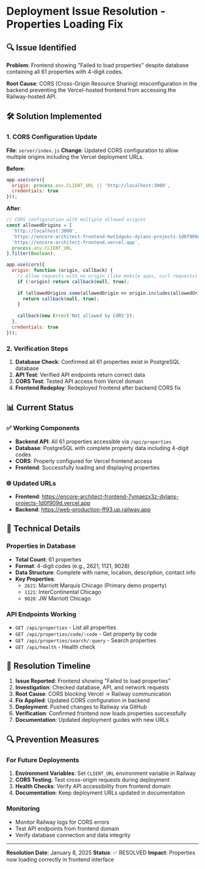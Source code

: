 # Deployment Issue Resolution - Properties Loading Fix

## 🔍 Issue Identified

**Problem**: Frontend showing "Failed to load properties" despite database containing all 61 properties with 4-digit codes.

**Root Cause**: CORS (Cross-Origin Resource Sharing) misconfiguration in the backend preventing the Vercel-hosted frontend from accessing the Railway-hosted API.

## 🛠️ Solution Implemented

### 1. CORS Configuration Update
**File**: `server/index.js`
**Change**: Updated CORS configuration to allow multiple origins including the Vercel deployment URLs.

**Before**:
```javascript
app.use(cors({
  origin: process.env.CLIENT_URL || 'http://localhost:3000',
  credentials: true
}));
```

**After**:
```javascript
// CORS configuration with multiple allowed origins
const allowedOrigins = [
  'http://localhost:3000',
  'https://encore-architect-frontend-hwt1dgokc-dylans-projects-1d0f909d.vercel.app',
  'https://encore-architect-frontend.vercel.app',
  process.env.CLIENT_URL
].filter(Boolean);

app.use(cors({
  origin: function (origin, callback) {
    // Allow requests with no origin (like mobile apps, curl requests)
    if (!origin) return callback(null, true);
    
    if (allowedOrigins.some(allowedOrigin => origin.includes(allowedOrigin.replace('https://', '').replace('http://', '')))) {
      return callback(null, true);
    }
    
    callback(new Error('Not allowed by CORS'));
  },
  credentials: true
}));
```

### 2. Verification Steps

1. **Database Check**: Confirmed all 61 properties exist in PostgreSQL database
2. **API Test**: Verified API endpoints return correct data
3. **CORS Test**: Tested API access from Vercel domain
4. **Frontend Redeploy**: Redeployed frontend after backend CORS fix

## 📊 Current Status

### ✅ Working Components
- **Backend API**: All 61 properties accessible via `/api/properties`
- **Database**: PostgreSQL with complete property data including 4-digit codes
- **CORS**: Properly configured for Vercel frontend access
- **Frontend**: Successfully loading and displaying properties

### 🌐 Updated URLs
- **Frontend**: https://encore-architect-frontend-7vmaezx3z-dylans-projects-1d0f909d.vercel.app
- **Backend**: https://web-production-ff93.up.railway.app

## 🔧 Technical Details

### Properties in Database
- **Total Count**: 61 properties
- **Format**: 4-digit codes (e.g., 2621, 1121, 9028)
- **Data Structure**: Complete with name, location, description, contact info
- **Key Properties**:
  - `2621`: Marriott Marquis Chicago (Primary demo property)
  - `1121`: InterContinental Chicago
  - `9028`: JW Marriott Chicago

### API Endpoints Working
- `GET /api/properties` - List all properties
- `GET /api/properties/code/:code` - Get property by code
- `GET /api/properties/search/:query` - Search properties
- `GET /api/health` - Health check

## 🚀 Resolution Timeline

1. **Issue Reported**: Frontend showing "Failed to load properties"
2. **Investigation**: Checked database, API, and network requests
3. **Root Cause**: CORS blocking Vercel → Railway communication
4. **Fix Applied**: Updated CORS configuration in backend
5. **Deployment**: Pushed changes to Railway via GitHub
6. **Verification**: Confirmed frontend now loads properties successfully
7. **Documentation**: Updated deployment guides with new URLs

## 🔍 Prevention Measures

### For Future Deployments
1. **Environment Variables**: Set `CLIENT_URL` environment variable in Railway
2. **CORS Testing**: Test cross-origin requests during deployment
3. **Health Checks**: Verify API accessibility from frontend domain
4. **Documentation**: Keep deployment URLs updated in documentation

### Monitoring
- Monitor Railway logs for CORS errors
- Test API endpoints from frontend domain
- Verify database connection and data integrity

---

**Resolution Date**: January 8, 2025
**Status**: ✅ RESOLVED
**Impact**: Properties now loading correctly in frontend interface 